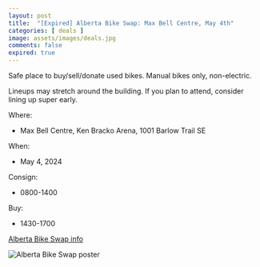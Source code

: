 ```yaml
---
layout: post
title:  "[Expired] Alberta Bike Swap: Max Bell Centre, May 4th"
categories: [ deals ]
image: assets/images/deals.jpg
comments: false
expired: true
---
```


Safe place to buy/sell/donate used bikes.  Manual bikes only, non-electric.

Lineups may stretch around the building.  If you plan to attend, consider lining up super early.

Where: 
- Max Bell Centre, Ken Bracko Arena, 1001 Barlow Trail SE 


When:
- May 4, 2024


Consign: 
- 0800-1400


Buy: 
- 1430-1700

[Alberta Bike Swap info](https://albertabikeswap.ca/)

![Alberta Bike Swap poster](https://scontent.fyyc2-1.fna.fbcdn.net/v/t39.30808-6/434746781_825855492919305_7713373229890870009_n.png?stp=dst-png_p180x540&_nc_cat=109&ccb=1-7&_nc_sid=5f2048&_nc_ohc=tth0lu_uxJAAb4vci-l&_nc_ht=scontent.fyyc2-1.fna&oh=00_AfAnNXKyabn5OG8TYw3FZmcmEHGws_gewE0W1a4Zr1MBRA&oe=662F4B94)